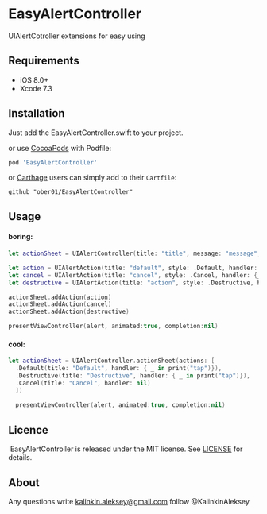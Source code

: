 # EasyAlertController
UIAlertCotroller extensions for easy using

## Requirements

- iOS 8.0+
- Xcode 7.3

## Installation

Just add the EasyAlertController.swift to your project.

or use [CocoaPods](https://cocoapods.org) with Podfile:
``` ruby
pod 'EasyAlertController'
```

or [Carthage](https://github.com/Carthage/Carthage) users can simply add to their `Cartfile`:

``` github "ober01/EasyAlertController" ```


## Usage

#### boring:
``` swift
let actionSheet = UIAlertController(title: "title", message: "message", preferredStyle: .ActionSheet)

let action = UIAlertAction(title: "default", style: .Default, handler: {_ in print("tap")})
let cancel = UIAlertAction(title: "cancel", style: .Cancel, handler: {_ in print("tap")})
let destructive = UIAlertAction(title: "action", style: .Destructive, handler: {_ in print("tap")})

actionSheet.addAction(action)
actionSheet.addAction(cancel)
actionSheet.addAction(destructive)

presentViewController(alert, animated:true, completion:nil)
```

#### cool:
``` swift
let actionSheet = UIAlertController.actionSheet(actions: [
  .Default(title: "Default", handler: { _ in print("tap")}),
  .Destructive(title: "Destructive", handler: { _ in print("tap")}),
  .Cancel(title: "Cancel", handler: nil)
  ])
  
  presentViewController(alert, animated:true, completion:nil)
```

## Licence
​
EasyAlertController is released under the MIT license.
See [LICENSE](./LICENSE) for details.
​
## About

Any questions write kalinkin.aleksey@gmail.com
follow @KalinkinAleksey
